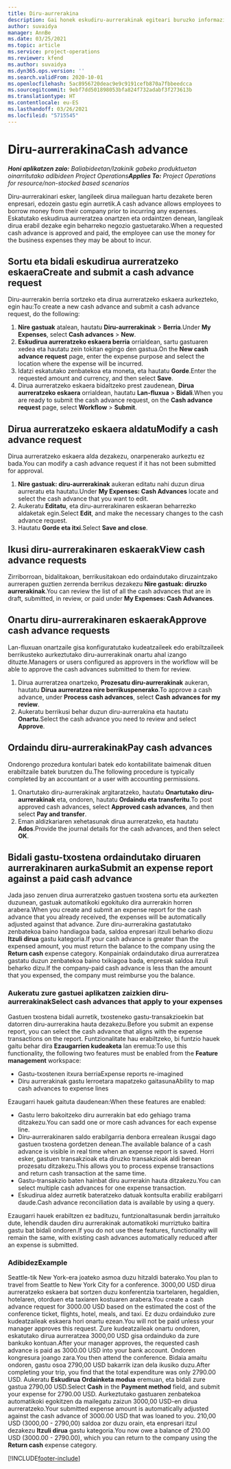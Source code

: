 ```yaml
---
title: Diru-aurrerakina
description: Gai honek eskudiru-aurrerakinak egiteari buruzko informazioa ematen du.
author: suvaidya
manager: AnnBe
ms.date: 03/25/2021
ms.topic: article
ms.service: project-operations
ms.reviewer: kfend
ms.author: suvaidya
ms.dyn365.ops.version: ''
ms.search.validFrom: 2020-10-01
ms.openlocfilehash: 5ac8956720deac9e9c9191cefb870a7fbbeedcca
ms.sourcegitcommit: 9ebf7dd501898053bfa824f732adabf3f273613b
ms.translationtype: HT
ms.contentlocale: eu-ES
ms.lasthandoff: 03/26/2021
ms.locfileid: "5715545"
---
```

# <a name="cash-advance"></a><span data-ttu-id="d9fc9-103">Diru-aurrerakina</span><span class="sxs-lookup"><span data-stu-id="d9fc9-103">Cash advance</span></span>

<span data-ttu-id="d9fc9-104">_**Honi aplikatzen zaio:** Baliabideetan/Izakinik gabeko produktuetan oinarritutako adibideen Project Operations_</span><span class="sxs-lookup"><span data-stu-id="d9fc9-104">_**Applies To:** Project Operations for resource/non-stocked based scenarios_</span></span>

<span data-ttu-id="d9fc9-105">Diru-aurrerakinari esker, langileek dirua maileguan hartu dezakete beren enpresari, edozein gastu egin aurretik.</span><span class="sxs-lookup"><span data-stu-id="d9fc9-105">A cash advance allows employees to borrow money from their company prior to incurring any expenses.</span></span> <span data-ttu-id="d9fc9-106">Eskatutako eskudirua aurreratzea onartzen eta ordaintzen denean, langileak dirua erabil dezake egin beharreko negozio gastuetarako.</span><span class="sxs-lookup"><span data-stu-id="d9fc9-106">When a requested cash advance is approved and paid, the employee can use the money for the business expenses they may be about to incur.</span></span> 

## <a name="create-and-submit-a-cash-advance-request"></a><span data-ttu-id="d9fc9-107">Sortu eta bidali eskudirua aurreratzeko eskaera</span><span class="sxs-lookup"><span data-stu-id="d9fc9-107">Create and submit a cash advance request</span></span>
<span data-ttu-id="d9fc9-108">Diru-aurrerakin berria sortzeko eta dirua aurreratzeko eskaera aurkezteko, egin hau:</span><span class="sxs-lookup"><span data-stu-id="d9fc9-108">To create a new cash advance and submit a cash advance request, do the following:</span></span> 

1. <span data-ttu-id="d9fc9-109">**Nire gastuak** atalean, hautatu **Diru-aurrerakinak** > **Berria**.</span><span class="sxs-lookup"><span data-stu-id="d9fc9-109">Under **My Expenses**, select **Cash advances** > **New**.</span></span> 
2. <span data-ttu-id="d9fc9-110">**Eskudirua aurreratzeko eskaera berria** orrialdean, sartu gastuaren xedea eta hautatu zein tokitan egingo den gastua.</span><span class="sxs-lookup"><span data-stu-id="d9fc9-110">On the **New cash advance request** page, enter the expense purpose and select the location where the expense will be incurred.</span></span>
3. <span data-ttu-id="d9fc9-111">Idatzi eskatutako zenbatekoa eta moneta, eta hautatu **Gorde**.</span><span class="sxs-lookup"><span data-stu-id="d9fc9-111">Enter the requested amount and currency, and then select **Save**.</span></span> 
4. <span data-ttu-id="d9fc9-112">Dirua aurreratzeko eskaera bidaltzeko prest zaudenean, **Dirua aurreratzeko eskaera** orrialdean, hautatu **Lan-fluxua** > **Bidali**.</span><span class="sxs-lookup"><span data-stu-id="d9fc9-112">When you are ready to submit the cash advance request, on the **Cash advance request** page, select **Workflow** > **Submit**.</span></span>

## <a name="modify-a-cash-advance-request"></a><span data-ttu-id="d9fc9-113">Dirua aurreratzeko eskaera aldatu</span><span class="sxs-lookup"><span data-stu-id="d9fc9-113">Modify a cash advance request</span></span>

<span data-ttu-id="d9fc9-114">Dirua aurreratzeko eskaera alda dezakezu, onarpenerako aurkeztu ez bada.</span><span class="sxs-lookup"><span data-stu-id="d9fc9-114">You can modify a cash advance request if it has not been submitted for approval.</span></span>

1. <span data-ttu-id="d9fc9-115">**Nire gastuak: diru-aurrerakinak** aukeran editatu nahi duzun dirua aurreratu eta hautatu.</span><span class="sxs-lookup"><span data-stu-id="d9fc9-115">Under **My Expenses: Cash Advances** locate and select the cash advance that you want to edit.</span></span>
2. <span data-ttu-id="d9fc9-116">Aukeratu **Editatu**, eta diru-aurrerakinaren eskaeran beharrezko aldaketak egin.</span><span class="sxs-lookup"><span data-stu-id="d9fc9-116">Select **Edit**, and make the necessary changes to the cash advance request.</span></span> 
3. <span data-ttu-id="d9fc9-117">Hautatu **Gorde eta itxi**.</span><span class="sxs-lookup"><span data-stu-id="d9fc9-117">Select **Save and close**.</span></span>


## <a name="view-cash-advance-requests"></a><span data-ttu-id="d9fc9-118">Ikusi diru-aurrerakinaren eskaerak</span><span class="sxs-lookup"><span data-stu-id="d9fc9-118">View cash advance requests</span></span>
<span data-ttu-id="d9fc9-119">Zirriborroan, bidalitakoan, berrikusitakoan edo ordaindutako diruzaintzako aurrerapen guztien zerrenda berrikus dezakezu **Nire gastuak: diruzko aurrerakinak**.</span><span class="sxs-lookup"><span data-stu-id="d9fc9-119">You can review the list of all the cash advances that are in draft, submitted, in review, or paid under **My Expenses: Cash Advances**.</span></span> 

## <a name="approve-cash-advance-requests"></a><span data-ttu-id="d9fc9-120">Onartu diru-aurrerakinaren eskaerak</span><span class="sxs-lookup"><span data-stu-id="d9fc9-120">Approve cash advance requests</span></span>

<span data-ttu-id="d9fc9-121">Lan-fluxuan onartzaile gisa konfiguratutako kudeatzaileek edo erabiltzaileek berrikusteko aurkeztutako diru-aurrerakinak onartu ahal izango dituzte.</span><span class="sxs-lookup"><span data-stu-id="d9fc9-121">Managers or users configured as approvers in the workflow will be able to approve the cash advances submitted to them for review.</span></span> 

1. <span data-ttu-id="d9fc9-122">Dirua aurreratzea onartzeko, **Prozesatu diru-aurrerakinak** aukeran, hautatu **Dirua aurreratzea nire berrikuspenerako**.</span><span class="sxs-lookup"><span data-stu-id="d9fc9-122">To approve a cash advance, under **Process cash advances**, select **Cash advances for my review**.</span></span>
2. <span data-ttu-id="d9fc9-123">Aukeratu berrikusi behar duzun diru-aurrerakina eta hautatu **Onartu**.</span><span class="sxs-lookup"><span data-stu-id="d9fc9-123">Select the cash advance you need to review and select **Approve**.</span></span>  

## <a name="pay-cash-advances"></a><span data-ttu-id="d9fc9-124">Ordaindu diru-aurrerakinak</span><span class="sxs-lookup"><span data-stu-id="d9fc9-124">Pay cash advances</span></span> 
<span data-ttu-id="d9fc9-125">Ondorengo prozedura kontulari batek edo kontabilitate baimenak dituen erabiltzaile batek burutzen du.</span><span class="sxs-lookup"><span data-stu-id="d9fc9-125">The following procedure is typically completed by an accountant or a user with accounting permissions.</span></span>

1. <span data-ttu-id="d9fc9-126">Onartutako diru-aurrerakinak argitaratzeko, hautatu **Onartutako diru-aurrerakinak** eta, ondoren, hautatu **Ordaindu eta transferitu**.</span><span class="sxs-lookup"><span data-stu-id="d9fc9-126">To post approved cash advances, select **Approved cash advances**, and then select **Pay and transfer**.</span></span>  
2. <span data-ttu-id="d9fc9-127">Eman aldizkariaren xehetasunak dirua aurreratzeko, eta hautatu **Ados**.</span><span class="sxs-lookup"><span data-stu-id="d9fc9-127">Provide the journal details for the cash advances, and then select **OK**.</span></span> 

## <a name="submit-an-expense-report-against-a-paid-cash-advance"></a><span data-ttu-id="d9fc9-128">Bidali gastu-txostena ordaindutako diruaren aurrerakinaren aurka</span><span class="sxs-lookup"><span data-stu-id="d9fc9-128">Submit an expense report against a paid cash advance</span></span> 

<span data-ttu-id="d9fc9-129">Jada jaso zenuen dirua aurreratzeko gastuen txostena sortu eta aurkezten duzunean, gastuak automatikoki egokituko dira aurrerakin horren arabera.</span><span class="sxs-lookup"><span data-stu-id="d9fc9-129">When you create and submit an expense report for the cash advance that you already received, the expenses will be automatically adjusted against that advance.</span></span> <span data-ttu-id="d9fc9-130">Zure diru-aurrerakina gastatutako zenbatekoa baino handiagoa bada, saldoa enpresari itzuli beharko diozu **Itzuli dirua** gastu kategoria.</span><span class="sxs-lookup"><span data-stu-id="d9fc9-130">If your cash advance is greater than the expensed amount, you must return the balance to the company using the **Return cash** expense category.</span></span> <span data-ttu-id="d9fc9-131">Konpainiak ordaindutako dirua aurreratzea gastatu duzun zenbatekoa baino txikiagoa bada, enpresak saldoa itzuli beharko dizu.</span><span class="sxs-lookup"><span data-stu-id="d9fc9-131">If the company-paid cash advance is less than the amount that you expensed, the company must reimburse you the balance.</span></span> 

### <a name="select-cash-advances-that-apply-to-your-expenses"></a><span data-ttu-id="d9fc9-132">Aukeratu zure gastuei aplikatzen zaizkien diru-aurrerakinak</span><span class="sxs-lookup"><span data-stu-id="d9fc9-132">Select cash advances that apply to your expenses</span></span>
<span data-ttu-id="d9fc9-133">Gastuen txostena bidali aurretik, txosteneko gastu-transakzioekin bat datorren diru-aurrerakina hauta dezakezu.</span><span class="sxs-lookup"><span data-stu-id="d9fc9-133">Before you submit an expense report, you can select the cash advance that aligns with the expense transactions on the report.</span></span> <span data-ttu-id="d9fc9-134">Funtzionalitate hau erabiltzeko, bi funtzio hauek gaitu behar dira **Ezaugarrien kudeaketa** lan eremua:</span><span class="sxs-lookup"><span data-stu-id="d9fc9-134">To use this functionality, the following two features must be enabled from the **Feature management** workspace:</span></span>

  - <span data-ttu-id="d9fc9-135">Gastu-txostenen itxura berria</span><span class="sxs-lookup"><span data-stu-id="d9fc9-135">Expense reports re-imagined</span></span>
  - <span data-ttu-id="d9fc9-136">Diru aurrerakinak gastu lerroetara mapatzeko gaitasuna</span><span class="sxs-lookup"><span data-stu-id="d9fc9-136">Ability to map cash advances to expense lines</span></span>
 
 <span data-ttu-id="d9fc9-137">Ezaugarri hauek gaituta daudenean:</span><span class="sxs-lookup"><span data-stu-id="d9fc9-137">When these features are enabled:</span></span>
 
  - <span data-ttu-id="d9fc9-138">Gastu lerro bakoitzeko diru aurrerakin bat edo gehiago trama ditzakezu.</span><span class="sxs-lookup"><span data-stu-id="d9fc9-138">You can sadd one or more cash advances for each expense line.</span></span>
  - <span data-ttu-id="d9fc9-139">Diru-aurrerakinaren saldo erabilgarria denbora errealean ikusgai dago gastuen txostena gordetzen denean.</span><span class="sxs-lookup"><span data-stu-id="d9fc9-139">The available balance of a cash advance is visible in real time when an expense report is saved.</span></span> <span data-ttu-id="d9fc9-140">Horri esker, gastuen transakzioak eta diruzko transakzioak aldi berean prozesatu ditzakezu.</span><span class="sxs-lookup"><span data-stu-id="d9fc9-140">This allows you to process expense transactions and return cash transaction at the same time.</span></span>
  - <span data-ttu-id="d9fc9-141">Gastu-transakzio baten hainbat diru aurrerakin hauta ditzakezu.</span><span class="sxs-lookup"><span data-stu-id="d9fc9-141">You can select multiple cash advances for one expense transaction.</span></span>
  - <span data-ttu-id="d9fc9-142">Eskudirua aldez aurretik bateratzeko datuak kontsulta erabiliz erabilgarri daude.</span><span class="sxs-lookup"><span data-stu-id="d9fc9-142">Cash advance reconciliation data is available by using a query.</span></span> 
 
<span data-ttu-id="d9fc9-143">Ezaugarri hauek erabiltzen ez badituzu, funtzionaltasunak berdin jarraituko dute, lehendik dauden diru aurrerakinak automatikoki murriztuko baitira gastu bat bidali ondoren.</span><span class="sxs-lookup"><span data-stu-id="d9fc9-143">If you do not use these features, functionality will remain the same, with existing cash advances automatically reduced after an expense is submitted.</span></span>

### <a name="example"></a><span data-ttu-id="d9fc9-144">Adibidez</span><span class="sxs-lookup"><span data-stu-id="d9fc9-144">Example</span></span> 
<span data-ttu-id="d9fc9-145">Seattle-tik New York-era joateko asmoa duzu hitzaldi baterako.</span><span class="sxs-lookup"><span data-stu-id="d9fc9-145">You plan to travel from Seattle to New York City for a conference.</span></span> <span data-ttu-id="d9fc9-146">3000,00 USD dirua aurreratzeko eskaera bat sortzen duzu konferentzia txartelaren, hegaldien, hotelaren, otorduen eta taxiaren kostuaren arabera.</span><span class="sxs-lookup"><span data-stu-id="d9fc9-146">You create a cash advance request for 3000.00 USD based on the estimated the cost of the conference ticket, flights, hotel, meals, and taxi.</span></span> <span data-ttu-id="d9fc9-147">Ez duzu ordainduko zure kudeatzaileak eskaera hori onartu ezean.</span><span class="sxs-lookup"><span data-stu-id="d9fc9-147">You will not be paid unless your manager approves this request.</span></span> <span data-ttu-id="d9fc9-148">Zure kudeatzaileak onartu ondoren, eskatutako dirua aurreratzea 3000,00 USD gisa ordainduko da zure bankuko kontuan.</span><span class="sxs-lookup"><span data-stu-id="d9fc9-148">After your manager approves, the requested cash advance is paid as 3000.00 USD into your bank account.</span></span> <span data-ttu-id="d9fc9-149">Ondoren kongresura joango zara.</span><span class="sxs-lookup"><span data-stu-id="d9fc9-149">You then attend the conference.</span></span> <span data-ttu-id="d9fc9-150">Bidaia amaitu ondoren, gastu osoa 2790,00 USD bakarrik izan dela ikusiko duzu.</span><span class="sxs-lookup"><span data-stu-id="d9fc9-150">After completing your trip, you find that the total expenditure was only 2790.00 USD.</span></span> <span data-ttu-id="d9fc9-151">Aukeratu **Eskudirua** **Ordainketa modua** eremuan, eta bidali zure gastua 2790,00 USD.</span><span class="sxs-lookup"><span data-stu-id="d9fc9-151">Select **Cash** in the **Payment method** field, and submit your expense for 2790.00 USD.</span></span> <span data-ttu-id="d9fc9-152">Aurkeztutako gastuaren zenbatekoa automatikoki egokitzen da mailegatu zaizun 3000,00 USD-en dirua aurreratzeko.</span><span class="sxs-lookup"><span data-stu-id="d9fc9-152">Your submitted expense amount is automatically adjusted against the cash advance of 3000.00 USD that was loaned to you.</span></span> <span data-ttu-id="d9fc9-153">210,00 USD (3000,00 - 2790,00) saldoa zor duzu orain, eta enpresari itzul dezakezu **Itzuli dirua** gastu kategoria.</span><span class="sxs-lookup"><span data-stu-id="d9fc9-153">You now owe a balance of 210.00 USD (3000.00 - 2790.00), which you can return to the company using the **Return cash** expense category.</span></span>



[!INCLUDE[footer-include](../includes/footer-banner.md)]
